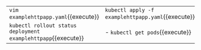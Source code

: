 |   |  |
| ------------- | ------------- |
| `vim examplehttpapp.yaml`{{execute}}  | `kubectl apply -f examplehttpapp.yaml`{{execute}}  |
| `kubectl rollout status deployment examplehttpapp`{{execute}}   | - `kubectl get pods`{{execute}}  |